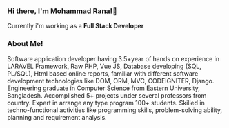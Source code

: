 ### Hi there, I'm Mohammad Rana!👋

<!--
**mdranacse19/mdranacse19** is a ✨ _special_ ✨ repository because its `README.md` (this file) appears on your GitHub profile.

Here are some ideas to get you started:

- 🔭 I’m currently working on ...
- 🌱 I’m currently learning ...
- 👯 I’m looking to collaborate on ...
- 🤔 I’m looking for help with ...
- 💬 Ask me about ...
- 📫 How to reach me: ...
- 😄 Pronouns: ...
- ⚡ Fun fact: ...
-->

Currently i'm working as a **Full Stack Developer**

### About Me!
Software application developer having 3.5+year of hands on experience in LARAVEL Framework, Raw PHP, Vue JS, Database
developing (SQL, PL/SQL), Html based online reports, familiar with different software development technologies like DOM,
ORM, MVC, CODEIGNITER, Django. Engineering graduate in Computer Science from Eastern University, Bangladesh.
Accomplished 5+ projects under several professors from country. Expert in arrange any type program 100+ students. Skilled in
techno-functional activities like programming skills, problem-solving ability, planning and requirement analysis.
